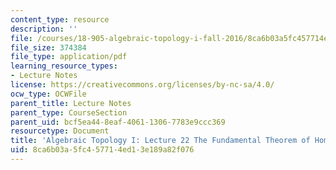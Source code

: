 ```yaml
---
content_type: resource
description: ''
file: /courses/18-905-algebraic-topology-i-fall-2016/8ca6b03a5fc457714ed13e189a82f076_MIT18_905F16_lec22.pdf
file_size: 374384
file_type: application/pdf
learning_resource_types:
- Lecture Notes
license: https://creativecommons.org/licenses/by-nc-sa/4.0/
ocw_type: OCWFile
parent_title: Lecture Notes
parent_type: CourseSection
parent_uid: bcf5ea44-8eaf-4061-1306-7783e9ccc369
resourcetype: Document
title: 'Algebraic Topology I: Lecture 22 The Fundamental Theorem of Homological Algebra'
uid: 8ca6b03a-5fc4-5771-4ed1-3e189a82f076
---
```

